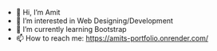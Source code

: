 - 👋 Hi, I’m Amit
- 👀 I’m interested in Web Designing/Development
- 🌱 I’m currently learning Bootstrap
- 📫 How to reach me: https://amits-portfolio.onrender.com/

<!---
iamtheamit/iamtheamit is a ✨ special ✨ repository because its `README.md` (this file) appears on your GitHub profile.
You can click the Preview link to take a look at your changes.
--->
